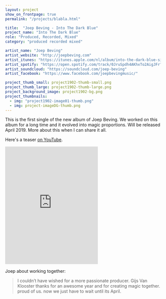```yaml
---
layout: project
show_on_frontpage: true
permalink: "/projects/blabla.html"

title:  "Joep Beving - Into The Dark Blue"
project_name: "Into The Dark Blue"
role: "Produced, Recorded, Mixed"
category: "produced recorded mixed"

artist_name: "Joep Beving"
artist_website: "http://joepbeving.com"
artist_itunes: "https://itunes.apple.com/nl/album/into-the-dark-blue-single/1449231877?l=en"
artist_spotify: "https://open.spotify.com/track/0JruSpdh4AKhxTo2AigJFr?si=SA3WKHAnTaydua_bbG1ptA"
artist_soundcloud: "https://soundcloud.com/joep-beving"
artist_facebook: "https://www.facebook.com/joepbevingmusic/"

project_thumb_small: project1902-thumb-small.png
project_thumb_large: project1902-thumb-large.png
project_background_image: project1902-bg.png
project_thumbnails:
  - img: "project1902-image01-thumb.png"
  - img: project-imageDG-thumb.png
---
```


This is the first single of the new album of Joep Beving. We worked on this album for a long time and it evolved into magic proportions. Will be released April 2019. More about this when I can share it all.

Here's a teaser [on YouTube](https://www.youtube.com/watch?v=TKRBbc4uooM).

<iframe src="https://open.spotify.com/embed/track/0JruSpdh4AKhxTo2AigJFr" width="300" height="380" frameborder="0" allowtransparency="true" allow="encrypted-media"></iframe>

Joep about working together:
<blockquote>
<p>I couldn’t have wished for a more passionate producer. Gijs Van Klooster thanks for an awesome year and for creating magic together. proud of us. now we just have to wait until its April.</p>
</blockquote>



